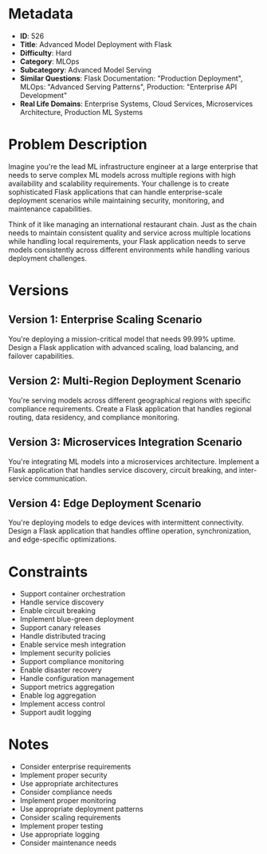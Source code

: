 # Metadata

- **ID**: 526
- **Title**: Advanced Model Deployment with Flask
- **Difficulty**: Hard
- **Category**: MLOps
- **Subcategory**: Advanced Model Serving
- **Similar Questions**: Flask Documentation: "Production Deployment", MLOps: "Advanced Serving Patterns", Production: "Enterprise API Development"
- **Real Life Domains**: Enterprise Systems, Cloud Services, Microservices Architecture, Production ML Systems

# Problem Description

Imagine you're the lead ML infrastructure engineer at a large enterprise that needs to serve complex ML models across multiple regions with high availability and scalability requirements. Your challenge is to create sophisticated Flask applications that can handle enterprise-scale deployment scenarios while maintaining security, monitoring, and maintenance capabilities.

Think of it like managing an international restaurant chain. Just as the chain needs to maintain consistent quality and service across multiple locations while handling local requirements, your Flask application needs to serve models consistently across different environments while handling various deployment challenges.

# Versions

## Version 1: Enterprise Scaling Scenario
You're deploying a mission-critical model that needs 99.99% uptime. Design a Flask application with advanced scaling, load balancing, and failover capabilities.

## Version 2: Multi-Region Deployment Scenario
You're serving models across different geographical regions with specific compliance requirements. Create a Flask application that handles regional routing, data residency, and compliance monitoring.

## Version 3: Microservices Integration Scenario
You're integrating ML models into a microservices architecture. Implement a Flask application that handles service discovery, circuit breaking, and inter-service communication.

## Version 4: Edge Deployment Scenario
You're deploying models to edge devices with intermittent connectivity. Design a Flask application that handles offline operation, synchronization, and edge-specific optimizations.

# Constraints

- Support container orchestration
- Handle service discovery
- Enable circuit breaking
- Implement blue-green deployment
- Support canary releases
- Handle distributed tracing
- Enable service mesh integration
- Implement security policies
- Support compliance monitoring
- Enable disaster recovery
- Handle configuration management
- Support metrics aggregation
- Enable log aggregation
- Implement access control
- Support audit logging

# Notes

- Consider enterprise requirements
- Implement proper security
- Use appropriate architectures
- Consider compliance needs
- Implement proper monitoring
- Use appropriate deployment patterns
- Consider scaling requirements
- Implement proper testing
- Use appropriate logging
- Consider maintenance needs